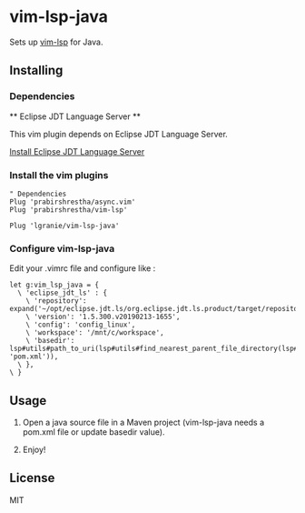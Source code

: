 # vim-lsp-java

Sets up [vim-lsp](https://github.com/prabirshrestha/vim-lsp) for Java.

## Installing

### Dependencies

** Eclipse JDT Language Server **

This vim plugin depends on Eclipse JDT Language Server.

[Install Eclipse JDT Language Server](https://github.com/eclipse/eclipse.jdt.ls#building-from-the-command-line)

### Install the vim plugins

```viml
" Dependencies
Plug 'prabirshrestha/async.vim'
Plug 'prabirshrestha/vim-lsp'

Plug 'lgranie/vim-lsp-java'
```

### Configure vim-lsp-java

Edit your .vimrc file and configure like :

```" vim-lsp-java
let g:vim_lsp_java = {
  \ 'eclipse_jdt_ls' : {
    \ 'repository': expand('~/opt/eclipse.jdt.ls/org.eclipse.jdt.ls.product/target/repository'),
    \ 'version': '1.5.300.v20190213-1655',
    \ 'config': 'config_linux',
    \ 'workspace': '/mnt/c/workspace',
    \ 'basedir': lsp#utils#path_to_uri(lsp#utils#find_nearest_parent_file_directory(lsp#utils#get_buffer_path(), 'pom.xml')),
  \ },
\ }
```

## Usage

1. Open a java source file in a Maven project (vim-lsp-java needs a pom.xml file or update basedir value).

2. Enjoy!

## License

MIT
